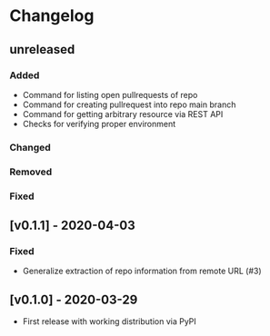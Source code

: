 # Changelog

## unreleased
### Added
- Command for listing open pullrequests of repo
- Command for creating pullrequest into repo main branch
- Command for getting arbitrary resource via REST API
- Checks for verifying proper environment
### Changed
### Removed
### Fixed

## [v0.1.1] - 2020-04-03
### Fixed
- Generalize extraction of repo information from remote URL (#3)

## [v0.1.0] - 2020-03-29
- First release with working distribution via PyPI
